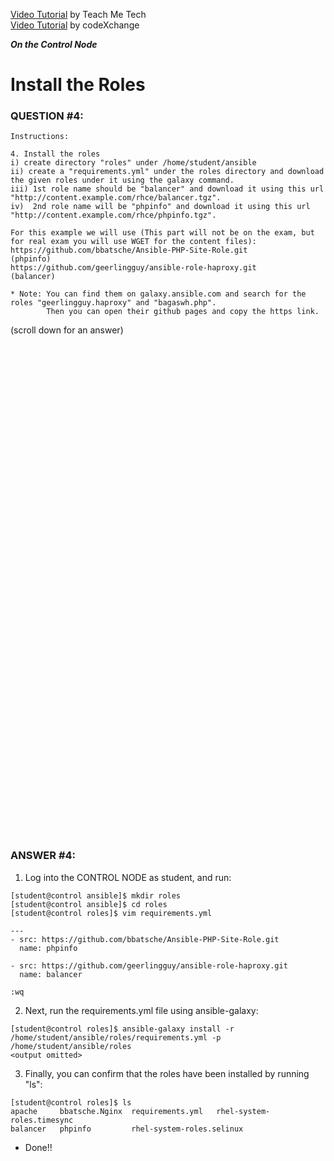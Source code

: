 <a href="https://www.youtube.com/watch?v=jOUqUUuca0w&list=PLYB6dfdhWDePZf4fd4YgGGtSX_vHKv5vz&index=5">Video Tutorial</a> by Teach Me Tech \
<a href="https://www.youtube.com/watch?v=nqxoLgIMHhY&list=PLL_setXLS0tiYMipvQI4oUGkJwhOhn42J&index=3">Video Tutorial</a> by codeXchange

***On the Control Node***

# Install the Roles
### QUESTION #4:
```
Instructions:

4. Install the roles
i) create directory "roles" under /home/student/ansible
ii) create a "requirements.yml" under the roles directory and download the given roles under it using the galaxy command.
iii) 1st role name should be "balancer" and download it using this url "http://content.example.com/rhce/balancer.tgz".
iv)  2nd role name will be "phpinfo" and download it using this url "http://content.example.com/rhce/phpinfo.tgz".

For this example we will use (This part will not be on the exam, but for real exam you will use WGET for the content files):
https://github.com/bbatsche/Ansible-PHP-Site-Role.git            (phpinfo)
https://github.com/geerlingguy/ansible-role-haproxy.git            (balancer)

* Note: You can find them on galaxy.ansible.com and search for the roles "geerlingguy.haproxy" and "bagaswh.php".
        Then you can open their github pages and copy the https link.
```

(scroll down for an answer)
<br/><br/><br/><br/><br/><br/><br/><br/><br/><br/><br/><br/><br/><br/><br/><br/><br/><br/><br/><br/><br/><br/><br/><br/>
<br/><br/><br/><br/><br/><br/><br/><br/><br/><br/><br/><br/><br/><br/><br/><br/><br/><br/><br/><br/><br/><br/><br/><br/>

### ANSWER #4:

1) Log into the CONTROL NODE as student, and run:
```
[student@control ansible]$ mkdir roles
[student@control ansible]$ cd roles
[student@control roles]$ vim requirements.yml

---
- src: https://github.com/bbatsche/Ansible-PHP-Site-Role.git
  name: phpinfo

- src: https://github.com/geerlingguy/ansible-role-haproxy.git
  name: balancer

:wq
```

2) Next, run the requirements.yml file using ansible-galaxy:
```
[student@control roles]$ ansible-galaxy install -r /home/student/ansible/roles/requirements.yml -p /home/student/ansible/roles
<output omitted>
```

3) Finally, you can confirm that the roles have been installed by running "ls":
```
[student@control roles]$ ls
apache     bbatsche.Nginx  requirements.yml   rhel-system-roles.timesync
balancer   phpinfo         rhel-system-roles.selinux
```

* Done!!
